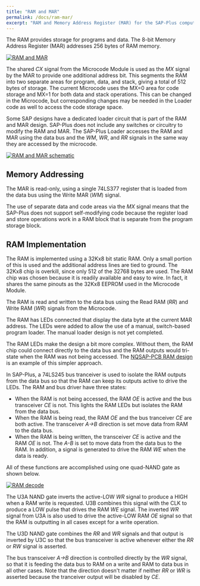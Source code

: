 ```yaml
---
title: "RAM and MAR"
permalink: /docs/ram-mar/
excerpt: "RAM and Memory Address Register (MAR) for the SAP-Plus computer"
---
```


The RAM provides storage for programs and data. The 8-bit Memory Address Register (MAR) addresses 256 bytes of RAM memory.  

[![RAM and MAR](../../assets/images/ram-mar-module-small.png "RAM and MAR")](../../assets/images/ram-mar-module.png)

The shared _CX_ signal from the Microcode Module is used as the _MX_ signal by the MAR to provide one additional address bit.  This segments the RAM into two separate areas for program, data, and stack, giving a total of 512 bytes of storage.  The current Microcode uses the MX=0 area for code storage and MX=1 for both data and stack operations.  This can be changed in the Microcode, but corresponding changes may be needed in the Loader code as well to access the code storage space.

Some SAP designs have a dedicated loader circuit that is part of the RAM and MAR design.  SAP-Plus does not include any switches or circuitry to modify the RAM and MAR.  The SAP-Plus Loader accesses the RAM and MAR using the data bus and the _WM_, _WR_, and _RR_ signals in the same way they are accessed by the microcode.

[![RAM and MAR schematic](../../assets/images/ram-mar-schematic-small.png "RAM and MAR schematic")](../../assets/images/ram-mar-schematic.png)

## Memory Addressing

The MAR is read-only, using a single 74LS377 register that is loaded from the data bus using the Write MAR (_WM_) signal.  

The use of separate data and code areas via the _MX_ signal means that the SAP-Plus does not support self-modifying code because the register load and store operations work in a RAM block that is separate from the program storage block.

## RAM Implementation

The RAM is implemented using a 32Kx8 bit static RAM.  Only a small portion of this is used and the additional address lines are tied to ground.  The 32Kx8 chip is overkill, since only 512 of the 32768 bytes are used.  The RAM chip was chosen because it is readily available and easy to wire.  In fact, it shares the same pinouts as the 32Kx8 EEPROM used in the Microcode Module.

The RAM is read and written to the data bus using the Read RAM (_RR_) and Write RAM (_WR_) signals from the Microcode.

The RAM has LEDs connected that display the data byte at the current MAR address.  The LEDs were added to allow the use of a manual, switch-based program loader.  The manual loader design is not yet completed.

The RAM LEDs make the design a bit more complex.  Without them, the RAM chip could connect directly to the data bus and the RAM outputs would tri-state when the RAM was not being accessed.  The [NQSAP-PCB RAM design](https://tomnisbet.github.io/nqsap-pcb/docs/ram-mar/) is an example of this simpler approach.

In SAP-Plus, a 74LS245 bus tranceiver is used to isolate the RAM outputs from the data bus so that the RAM can keep its outputs active to drive the LEDs.  The RAM and bus driver have three states:

* When the RAM is not being accessed, the RAM _OE_ is active and the bus transceiver _CE_ is not.  This lights the RAM LEDs but isolates the RAM from the data bus.
* When the RAM is being read, the RAM _OE_ and the bus tranceiver _CE_ are both active.  The transceiver _A->B_ direction is set move data from RAM to the data bus.
* When the RAM is being written, the transceiver _CE_ is active and the RAM _OE_ is not.  The _A-B_ is set to move data from the data bus to the RAM.  In addition, a signal is generated to drive the RAM _WE_ when the data is ready.

All of these functions are accomplished using one quad-NAND gate as shown below.

[![RAM decode](../../assets/images/ram-decode.png "RAM and MAR schematic")](../../assets/images/ram-mar-schematic.png)

The U3A NAND gate inverts the active-LOW _WR_ signal to produce a HIGH when a RAM write is requested.  U3B combines this signal with the CLK to produce a LOW pulse that drives the RAM _WE_ signal.  The inverted _WR_ signal from U3A is also used to drive the active-LOW RAM _OE_ signal so that the RAM is outputting in all cases except for a write operation.

The U3D NAND gate combines the _RR_ and _WR_ signals and that output is inverted by U3C so that the bus transceiver is active whenever either the _RR_ or _RW_ signal is asserted.

The bus transceiver _A->B_ direction is controlled directly by the _WR_ signal, so that it is feeding the data bus to RAM on a write and RAM to data bus in all other cases.  Note that the direction doesn't matter if neither _RR_ or _WR_ is asserted because the tranceiver output will be disabled by _CE_.
